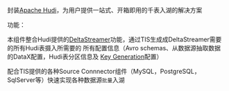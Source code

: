 封装[Apache Hudi](https://hudi.apache.org/)，为用户提供一站式、开箱即用的千表入湖的解决方案

功能：

本组件整合Hudi提供的[DeltaStreamer](https://hudi.apache.org/docs/hoodie_deltastreamer#deltastreamer)功能，通过TIS生成成DeltaStreamer需要的所有Hudi表摄入所需要的
所有配置信息（Avro schemas、从数据源抽取数据的DataX配置，Hudi表分区信息及 [Key Generation](https://hudi.apache.org/docs/key_generation)配置）

配合TIS提供的各种Source Connnector组件（MySQL，PostgreSQL，SqlServer等）快速实现各种数据源`批量`入湖





